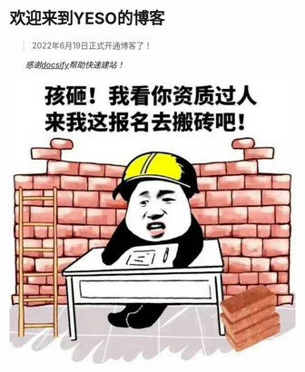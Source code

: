 # 欢迎来到YESO的博客

> 2022年6月19日正式开通博客了！

*&emsp;&emsp;感谢[docsify](https://docsify.js.org)帮助快速建站！*

![banzhuan.jpg](img/banzhuan.jpg ':size=25%')
